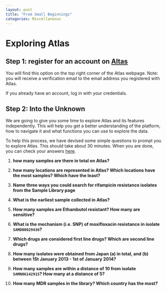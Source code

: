 ```yaml
---
layout: post
title: "From Small Beginnings"
categories: Miscellaneous
---
```


# Exploring Atlas

## Step 1: register for an account on [Altas](https://uat.mykro.be/)

You will find this option on the top right corner of the Atlas webpage. Note: you will receive a verification email to the email address you registered with Atlas.

If you already have an account, log in with your credentials.

## Step 2: Into the Unknown

We are going to give you some time to explore Atlas and its features independently. This will help you get a better understanding of the platform, how to navigate it and what functions you can use to explore the data. 

To help this process, we have devised some simple questions to prompt you to explore Atlas. This should take about 30 minutes. When you are done, you can check your answers [here](https://leahroberts.github.io/atlasworkshop/answers/). 


1. **how many samples are there in total on Atlas?**


2. **how many locations are represented in Atlas? Which locations have the most samples? Which have the least?**


3. **Name three ways you could search for rifampicin resistance isolates from the Sample Library page**


4. **What is the earliest sample collected in Atlas?**


5. **How many samples are Ethambutol resistant? How many are sensitive?**


6. **What is the mechanism (i.e. SNP) of moxifloxacin resistance in isolate `SAMD00029436`?**


7. **Which drugs are considered first line drugs? Which are second line drugs?**


8. **How many isolates were obtained from Japan (a) in total, and (b) between 1St January 2013 - 1st of January 2014?**


9. **How many samples are within a distance of 10 from isolate `SAMN06142915`? How many at a distance of 5?**


10. **How many MDR samples in the library? Which country has the most?**



